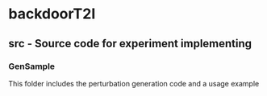 # backdoorT2I

## src - Source code for experiment implementing
### GenSample
This folder includes the perturbation generation code and a usage example